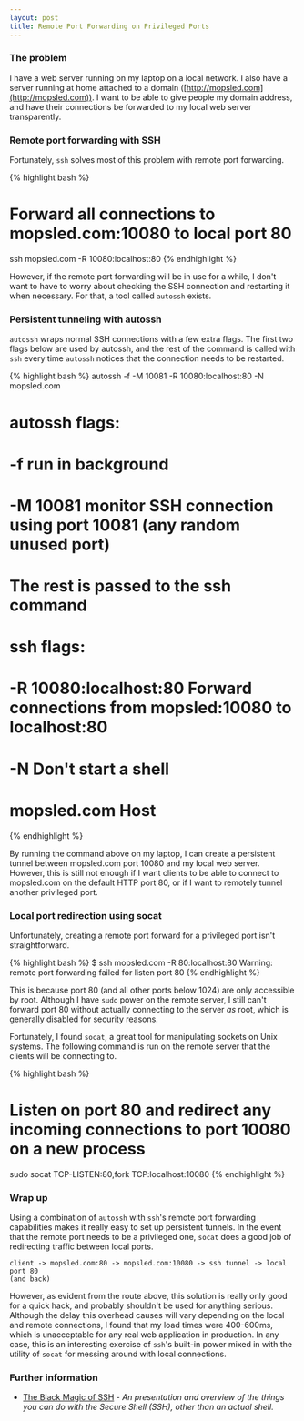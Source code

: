 ```yaml
---
layout: post
title: Remote Port Forwarding on Privileged Ports
---
```


### The problem

I have a web server running on my laptop on a local network. I also have a server running at home attached to a domain ([http://mopsled.com](http://mopsled.com)). I want to be able to give people my domain address, and have their connections be forwarded to my local web server transparently.

### Remote port forwarding with SSH

Fortunately, `ssh` solves most of this problem with remote port forwarding.

{% highlight bash %}
# Forward all connections to mopsled.com:10080 to local port 80
ssh mopsled.com -R 10080:localhost:80
{% endhighlight %}

However, if the remote port forwarding will be in use for a while, I don't want to have to worry about checking the SSH connection and restarting it when necessary. For that, a tool called `autossh` exists.

### Persistent tunneling with autossh

`autossh` wraps normal SSH connections with a few extra flags. The first two flags below are used by autossh, and the rest of the command is called with `ssh` every time `autossh` notices that the connection needs to be restarted.

{% highlight bash %}
autossh -f -M 10081 -R 10080:localhost:80 -N mopsled.com
# autossh flags:
#   -f        run in background
#   -M 10081  monitor SSH connection using port 10081 (any random unused port)
#
# The rest is passed to the ssh command
#
# ssh flags:
#   -R 10080:localhost:80  Forward connections from mopsled:10080 to localhost:80
#   -N                     Don't start a shell
#   mopsled.com            Host
{% endhighlight %}

By running the command above on my laptop, I can create a persistent tunnel between mopsled.com port 10080 and my local web server. However, this is still not enough if I want clients to be able to connect to mopsled.com on the default HTTP port 80, or if I want to remotely tunnel another privileged port.

### Local port redirection using socat

Unfortunately, creating a remote port forward for a privileged port isn't straightforward.

{% highlight bash %}
$ ssh mopsled.com -R 80:localhost:80
Warning: remote port forwarding failed for listen port 80
{% endhighlight %}

This is because port 80 (and all other ports below 1024) are only accessible by root. Although I have `sudo` power on the remote server, I still can't forward port 80 without actually connecting to the server *as* root, which is generally disabled for security reasons.

Fortunately, I found `socat`, a great tool for manipulating sockets on Unix systems. The following command is run on the remote server that the clients will be connecting to.

{% highlight bash %}
# Listen on port 80 and redirect any incoming connections to port 10080 on a new process
sudo socat TCP-LISTEN:80,fork TCP:localhost:10080
{% endhighlight %}

### Wrap up
Using a combination of `autossh` with `ssh`'s remote port forwarding capabilities makes it really easy to set up persistent tunnels. In the event that the remote port needs to be a privileged one, `socat` does a good job of redirecting traffic between local ports.

    client -> mopsled.com:80 -> mopsled.com:10080 -> ssh tunnel -> local port 80
    (and back)

However, as evident from the route above, this solution is really only good for a quick hack, and probably shouldn't be used for anything serious. Although the delay this overhead causes will vary depending on the local and remote connections, I found that my load times were 400-600ms, which is unacceptable for any real web application in production. In any case, this is an interesting exercise of `ssh`'s built-in power mixed in with the utility of `socat` for messing around with local connections.

### Further information

- [The Black Magic of SSH](http://vimeo.com/54505525) - _An presentation and overview of the things you can do with the Secure Shell (SSH), *other* than an actual shell._